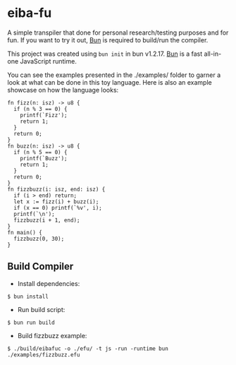# eiba-fu

A simple transpiler that done for personal research/testing purposes and for fun.
If you want to try it out, [Bun](https://bun.sh) is required to build/run the compiler.

This project was created using `bun init` in bun v1.2.17. [Bun](https://bun.sh) is a fast all-in-one JavaScript runtime.

You can see the examples presented in the ./examples/ folder to garner a look at what can be done in this toy language.
Here is also an example showcase on how the language looks:

```efu
fn fizz(n: isz) -> u8 {
  if (n % 3 == 0) {
    printf(`Fizz');
	return 1;
  }
  return 0;
}
fn buzz(n: isz) -> u8 {
  if (n % 5 == 0) {
    printf(`Buzz');
	return 1;
  }
  return 0;
}
fn fizzbuzz(i: isz, end: isz) {
  if (i > end) return;
  let x := fizz(i) + buzz(i);
  if (x == 0) printf(`%v', i);
  printf(`\n');
  fizzbuzz(i + 1, end);
}
fn main() {
  fizzbuzz(0, 30);
}
```

## Build Compiler

- Install dependencies:
```terminal
$ bun install
```

- Run build script:
```terminal
$ bun run build
```

- Build fizzbuzz example:
```terminal
$ ./build/eibafuc -o ./efu/ -t js -run -runtime bun ./examples/fizzbuzz.efu
```

